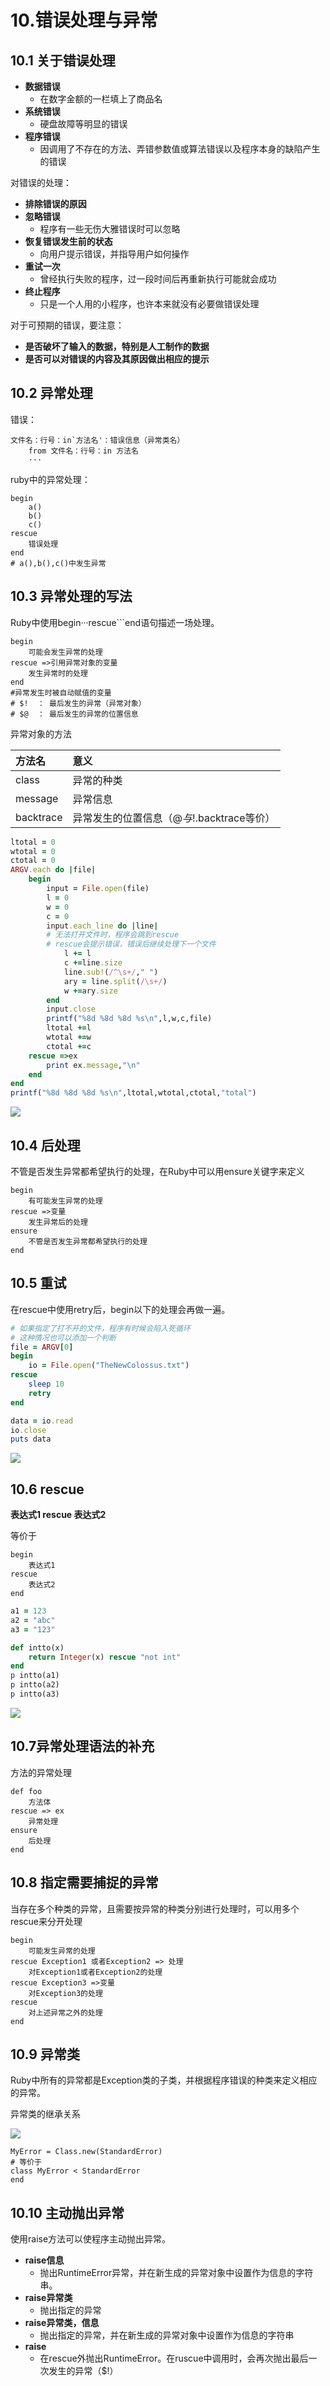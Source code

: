 # 10.错误处理与异常

## 10.1 关于错误处理

* **数据错误**
  * 在数字金额的一栏填上了商品名
* **系统错误**
  * 硬盘故障等明显的错误
* **程序错误**
  * 因调用了不存在的方法、弄错参数值或算法错误以及程序本身的缺陷产生的错误

对错误的处理：

* **排除错误的原因**
* **忽略错误**
  * 程序有一些无伤大雅错误时可以忽略
* **恢复错误发生前的状态**
  * 向用户提示错误，并指导用户如何操作
* **重试一次**
  * 曾经执行失败的程序，过一段时间后再重新执行可能就会成功
* **终止程序**
  * 只是一个人用的小程序，也许本来就没有必要做错误处理

对于可预期的错误，要注意：

* **是否破坏了输入的数据，特别是人工制作的数据**
* **是否可以对错误的内容及其原因做出相应的提示**

## 10.2 异常处理

错误：

```text
文件名：行号：in`方法名'：错误信息（异常类名）
    from 文件名：行号：in 方法名
    ···
```

ruby中的异常处理：

```text
begin
    a()
    b()
    c()
rescue
    错误处理
end
# a(),b(),c()中发生异常
```

## 10.3 异常处理的写法

Ruby中使用begin···rescue\`\`\`end语句描述一场处理。

```text
begin
    可能会发生异常的处理
rescue =>引用异常对象的变量
    发生异常时的处理
end
#异常发生时被自动赋值的变量
# $!  ： 最后发生的异常（异常对象）
# $@  ： 最后发生的异常的位置信息
```

异常对象的方法

| 方法名 | 意义 |
| :--- | :--- |
| class | 异常的种类 |
| message | 异常信息 |
| backtrace | 异常发生的位置信息（$@与$!.backtrace等价） |

```ruby
ltotal = 0
wtotal = 0
ctotal = 0
ARGV.each do |file|
	begin
		input = File.open(file)
		l = 0
		w = 0
		c = 0
		input.each_line do |line|
		# 无法打开文件时，程序会跳到rescue
		# rescue会提示错误，错误后继续处理下一个文件
			l += l
			c +=line.size
			line.sub!(/^\s+/," ")
			ary = line.split(/\s+/)
			w +=ary.size
		end
		input.close
		printf("%8d %8d %8d %s\n",l,w,c,file)
		ltotal +=l
		wtotal +=w
		ctotal +=c
	rescue =>ex
		print ex.message,"\n"
	end
end
printf("%8d %8d %8d %s\n",ltotal,wtotal,ctotal,"total")
```

![](../.gitbook/assets/image%20%28220%29.png)

## 10.4 后处理

不管是否发生异常都希望执行的处理，在Ruby中可以用ensure关键字来定义

```text
begin
    有可能发生异常的处理
rescue =>变量
    发生异常后的处理
ensure
    不管是否发生异常都希望执行的处理
end
```

## 10.5 重试

在rescue中使用retry后，begin以下的处理会再做一遍。

```ruby
# 如果指定了打不开的文件，程序有时候会陷入死循环
# 这种情况也可以添加一个判断
file = ARGV[0]
begin
	io = File.open("TheNewColossus.txt")
rescue
	sleep 10
	retry
end

data = io.read
io.close
puts data
```

![](../.gitbook/assets/image%20%28126%29.png)

## 10.6 rescue

**表达式1 rescue 表达式2**

等价于

```text
begin
    表达式1
rescue
    表达式2
end
```

```ruby
a1 = 123
a2 = "abc"
a3 = "123"

def intto(x)
	return Integer(x) rescue "not int"
end
p intto(a1)
p intto(a2)
p intto(a3)
```

![](../.gitbook/assets/image%20%28154%29.png)

## 10.7异常处理语法的补充

方法的异常处理

```text
def foo
    方法体
rescue => ex
    异常处理
ensure
    后处理
end
```

## 10.8 指定需要捕捉的异常

当存在多个种类的异常，且需要按异常的种类分别进行处理时，可以用多个rescue来分开处理

```text
begin
    可能发生异常的处理
rescue Exception1 或者Exception2 => 处理
    对Exception1或者Exception2的处理
rescue Exception3 =>变量
    对Exception3的处理
rescue
    对上述异常之外的处理
end
```

## 10.9 异常类

Ruby中所有的异常都是Exception类的子类，并根据程序错误的种类来定义相应的异常。

异常类的继承关系

![](../.gitbook/assets/image%20%2883%29.png)

```text
MyError = Class.new(StandardError)
# 等价于
class MyError < StandardError
end
```

## 10.10 主动抛出异常

使用raise方法可以使程序主动抛出异常。

* **raise信息**
  * 抛出RuntimeError异常，并在新生成的异常对象中设置作为信息的字符串。
* **raise异常类**
  * 抛出指定的异常
* **raise异常类，信息**
  * 抛出指定的异常，并在新生成的异常对象中设置作为信息的字符串
* **raise**
  * 在rescue外抛出RuntimeError。在ruscue中调用时，会再次抛出最后一次发生的异常（$!）

